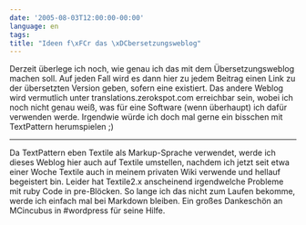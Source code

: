 ```yaml
---
date: '2005-08-03T12:00:00-00:00'
language: en
tags:
title: "Ideen f\xFCr das \xDCbersetzungsweblog"
---
```



Derzeit überlege ich noch, wie genau ich das mit dem Übersetzungsweblog machen soll. Auf jeden Fall wird es dann hier zu jedem Beitrag einen Link zu der übersetzten Version geben, sofern eine existiert. Das andere Weblog wird vermutlich unter translations.zerokspot.com erreichbar sein, wobei ich noch nicht genau weiß, was für eine Software (wenn überhaupt) ich dafür verwenden werde. Irgendwie würde ich doch mal gerne ein bisschen mit TextPattern herumspielen ;)


-------------------------------


Da TextPattern eben Textile als Markup-Sprache verwendet, werde ich dieses Weblog hier auch auf Textile umstellen, nachdem ich jetzt seit etwa einer Woche Textile auch in meinem privaten Wiki verwende und hellauf begeistert bin. Leider hat Textile2.x anscheinend irgendwelche Probleme mit ruby Code in pre-Blöcken. So lange ich das nicht zum Laufen bekomme, werde ich einfach mal bei Markdown bleiben. Ein großes Dankeschön an MCincubus in #wordpress für seine Hilfe.